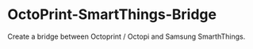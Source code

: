 # OctoPrint-SmartThings-Bridge
Create a bridge between Octoprint / Octopi and Samsung SmarthThings. 
